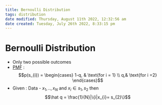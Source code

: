 ```yaml
---
title: Bernoulli Distribution
tags: distribution
date modified: Thursday, August 11th 2022, 12:32:56 am
date created: Tuesday, July 26th 2022, 8:33:15 pm
---
```


# Bernoulli Distribution
- Only two possible outcomes
- [PMF](PMF.md) : $$p(s_{i}) = \begin{cases} 1-q, & \text{for i = 1} \\ q,& \text{for i =2} \end{cases}$$
- Given : Data - ${x_{1}, .., x_{N}}$ and $x_{i} \in {s_{1}, s_{2}}$ then $$\hat q = \frac{1}{N}|\{i|x_{i}= s_{2}\}$$

